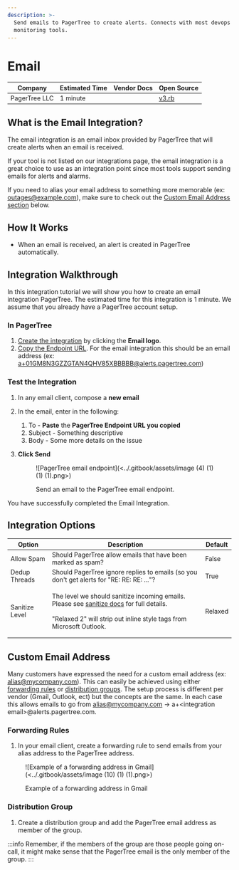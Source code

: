```yaml
---
description: >-
  Send emails to PagerTree to create alerts. Connects with most devops and
  monitoring tools.
---
```


# Email

| Company       | Estimated Time | Vendor Docs | Open Source                                                                                                              |
| ------------- | -------------- | ----------- | ------------------------------------------------------------------------------------------------------------------------ |
| PagerTree LLC | 1 minute       |             | [v3.rb](https://github.com/PagerTree/pager\_tree-integrations/blob/main/app/models/pager\_tree/integrations/email/v3.rb) |

## What is the Email Integration?

The email integration is an email inbox provided by PagerTree that will create alerts when an email is received.

If your tool is not listed on our integrations page, the email integration is a great choice to use as an integration point since most tools support sending emails for alerts and alarms.

If you need to alias your email address to something more memorable (ex: outages@example.com), make sure to check out the [Custom Email Address section](email.md#custom-email-address) below.

## How It Works

* When an email is received, an alert is created in PagerTree automatically.

## Integration Walkthrough

In this integration tutorial we will show you how to create an email integration PagerTree. The estimated time for this integration is 1 minute. We assume that you already have a PagerTree account setup.

### In PagerTree

1. [Create the integration](introduction.md#create-an-integration) by clicking the **Email logo**.
2. [Copy the Endpoint URL](introduction.md#copy-the-endpoint-url). For the email integration this should be an email address (ex: a+01GM8N3GZZGTAN4QHV85XBBBBB@alerts.pagertree.com)

### Test the Integration

1. In any email client, compose a **new email**
2. In the email, enter in the following:
   1. To - **Paste** the **PagerTree Endpoint URL you copied**
   2. Subject - Something descriptive
   3. Body - Some more details on the issue
3.  **Click Send**

    <figure>![PagerTree email endpoint](<../.gitbook/assets/image (4) (1) (1) (1).png>)<figcaption><p>Send an email to the PagerTree email endpoint.</p></figcaption></figure>

You have successfully completed the Email Integration.

## Integration Options

| Option         | Description                                                                                                                                                                                                                                | Default |
| -------------- | ------------------------------------------------------------------------------------------------------------------------------------------------------------------------------------------------------------------------------------------ | ------- |
| Allow Spam     | Should PagerTree allow emails that have been marked as spam?                                                                                                                                                                               | False   |
| Dedup Threads  | Should PagerTree ignore replies to emails (so you don't get alerts for "RE: RE: RE: ..."?                                                                                                                                                  | True    |
| Sanitize Level | <p>The level we should sanitize incoming emails. Please see <a href="https://github.com/rgrove/sanitize#configuration">sanitize docs</a> for full details.<br/><br/>"Relaxed 2" will strip out inline style tags from Microsoft Outlook.</p> | Relaxed |

## Custom Email Address

Many customers have expressed the need for a custom email address (ex: alias@mycompany.com). This can easily be achieved using either [forwarding rules](email.md#forwarding-rules) or [distribution groups](email.md#distribution-group). The setup process is different per vendor (Gmail, Outlook, ect) but the concepts are the same. In each case this allows emails to go from alias@mycompany.com -> a+\<integration email>@alerts.pagertree.com.

### Forwarding Rules

1. In your email client, create a forwarding rule to send emails from your alias address to the PagerTree address.

<figure>![Example of a forwarding address in Gmail](<../.gitbook/assets/image (10) (1) (1).png>)<figcaption><p>Example of a forwarding address in Gmail</p></figcaption></figure>

### Distribution Group

1. Create a distribution group and add the PagerTree email address as member of the group.

:::info
Remember, if the members of the group are those people going on-call, it might make sense that the PagerTree email is the only member of the group.
:::
